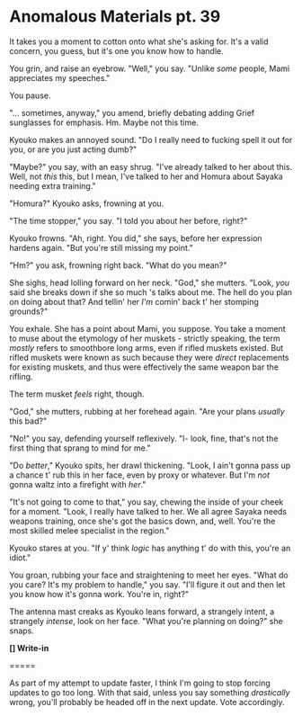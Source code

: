 # Anomalous Materials pt. 39

It takes you a moment to cotton onto what she's asking for. It's a valid concern, you guess, but it's one you know how to handle.

You grin, and raise an eyebrow. "Well," you say. "Unlike *some* people, Mami appreciates my speeches."

You pause.

"... sometimes, anyway," you amend, briefly debating adding Grief sunglasses for emphasis. Hm. Maybe not this time.

Kyouko makes an annoyed sound. "Do I really need to fucking spell it out for you, or are you just acting dumb?"

"Maybe?" you say, with an easy shrug. "I've already talked to her about this. Well, not *this* this, but I mean, I've talked to her and Homura about Sayaka needing extra training."

"Homura?" Kyouko asks, frowning at you.

"The time stopper," you say. "I told you about her before, right?"

Kyouko frowns. "Ah, right. You did," she says, before her expression hardens again. "But you're still missing my point."

"Hm?" you ask, frowning right back. "What do you mean?"

She sighs, head lolling forward on her neck. "God," she mutters. "Look, *you* said she breaks down if she so much 's talks about me. The hell do you plan on doing about that? And tellin' her *I'm* comin' back t' her stomping grounds?"

You exhale. She has a point about Mami, you suppose. You take a moment to muse about the etymology of her muskets - strictly speaking, the term *mostly* refers to smoothbore long arms, even if rifled muskets existed. But rifled muskets were known as such because they were *direct* replacements for existing muskets, and thus were effectively the same weapon bar the rifling.

The term musket *feels* right, though.

"God," she mutters, rubbing at her forehead again. "Are your plans *usually* this bad?"

"No!" you say, defending yourself reflexively. "I- look, fine, that's not the first thing that sprang to mind for me."

"Do *better*," Kyouko spits, her drawl thickening. "Look, I ain't gonna pass up a chance t' rub this in her face, even by proxy or whatever. But I'm *not* gonna waltz into a firefight with *her*."

"It's not going to come to that," you say, chewing the inside of your cheek for a moment. "Look, I really have talked to her. We all agree Sayaka needs weapons training, once she's got the basics down, and, well. You're the most skilled melee specialist in the region."

Kyouko stares at you. "If y' think *logic* has anything t' do with this, you're an idiot."

You groan, rubbing your face and straightening to meet her eyes. "What do you care? It's my problem to handle," you say. "I'll figure it out and then let you know how it's gonna work. You're in, right?"

The antenna mast creaks as Kyouko leans forward, a strangely intent, a strangely *intense*, look on her face. "What you're planning on doing?" she snaps.

**\[] Write-in**

\=====​

As part of my attempt to update faster, I think I'm going to stop forcing updates to go too long. With that said, unless you say something *drastically* wrong, you'll probably be headed off in the next update. Vote accordingly.
